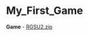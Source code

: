 # My_First_Game
**Game** - [RGSU2.zip](https://github.com/ismatulla25/My_First_Game/files/14470774/RGSU2.zip)
